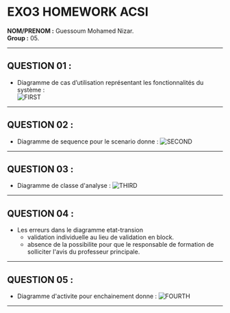 # EXO3 HOMEWORK ACSI 

**NOM/PRENOM :** Guessoum Mohamed Nizar.  
**Group :** 05.

----

## QUESTION 01 :
* Diagramme de cas d’utilisation représentant les fonctionnalités du système :  
![FIRST]()
---

## QUESTION 02 :
* Diagramme de sequence pour le scenario donne :
![SECOND]()
---

## QUESTION 03 :
* Diagramme de classe d'analyse :
![THIRD]()
---

## QUESTION 04 :
* Les erreurs dans le diagramme etat-transion
  * validation individuelle au lieu de validation en block.
  * absence de la possibilite pour que le responsable de formation de solliciter l'avis du professeur principale.
---

## QUESTION 05 :
* Diagramme d'activite pour enchainement donne : 
![FOURTH]()
---
